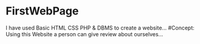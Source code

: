 # FirstWebPage
I have used Basic HTML CSS PHP & DBMS to create a website...
#Concept:
Using this Website a person can give review about ourselves...